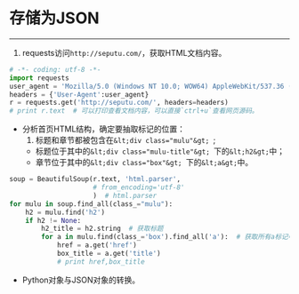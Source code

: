 # 存储为JSON
---
1. requests访问`http://seputu.com/`，获取HTML文档内容。
```python
# -*- coding: utf-8 -*-
import requests
user_agent = 'Mozilla/5.0 (Windows NT 10.0; WOW64) AppleWebKit/537.36 (KHTML, like Gecko) Chrome/68.0.3440.84 Safari/537.36'
headers = {'User-Agent':user_agent}
r = requests.get('http://seputu.com/', headers=headers)
# print r.text  # 可以打印查看文档内容，可以直接`ctrl+u`查看网页源码。
```
- 分析首页HTML结构，确定要抽取标记的位置：
    1. 标题和章节都被包含在```&lt;div class="mulu"&gt; ```;
    - 标题位于其中的```&lt;div class="mulu-title"&gt; ```下的```&lt;h2&gt;```中；
    - 章节位于其中的```&lt;div class="box"&gt; ```下的```&lt;a&gt;```中。
```python
soup = BeautifulSoup(r.text, 'html.parser',
                     # from_encoding='utf-8'
                     )  # html.parser
for mulu in soup.find_all(class_="mulu"):
    h2 = mulu.find('h2')
    if h2 != None:
        h2_title = h2.string  # 获取标题
        for a in mulu.find(class_='box').find_all('a'):  # 获取所有a标记中url和章节内容
            href = a.get('href')
            box_title = a.get('title')
            # print href,box_title
```
- Python对象与JSON对象的转换。
    


